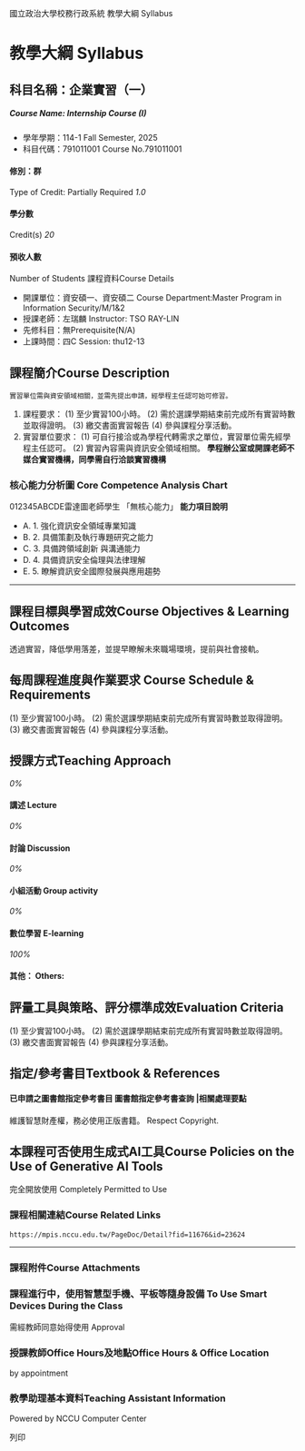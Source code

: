 國立政治大學校務行政系統 教學大綱 Syllabus
# 教學大綱 Syllabus
##  科目名稱：企業實習（一）
#####  Course Name: Internship Course (I)
  * 學年學期：114-1 Fall Semester, 2025 
  * 科目代碼：791011001 Course No.791011001


#### 修別：群
Type of Credit: Partially Required 
_1.0_
#### 學分數
Credit(s)
_20_
#### 預收人數
Number of Students
課程資料Course Details
  * 開課單位：資安碩一、資安碩二 Course Department:Master Program in Information Security/M/1&2 
  * 授課老師：左瑞麟 Instructor: TSO RAY-LIN 
  * 先修科目：無Prerequisite(N/A)
  * 上課時間：四C Session: thu12-13


##  課程簡介Course Description
```
實習單位需與資安領域相關，並需先提出申請，經學程主任認可始可修習。
```

1. 課程要求：
(1) 至少實習100小時。
(2) 需於選課學期結束前完成所有實習時數並取得證明。
(3) 繳交書面實習報告
(4) 參與課程分享活動。
2. 實習單位要求：
(1) 可自行接洽或為學程代轉需求之單位，實習單位需先經學程主任認可。
(2) 實習內容需與資訊安全領域相關。
**學程辦公室或開課老師不媒合實習機構，同學需自行洽談實習機構**
###  核心能力分析圖 Core Competence Analysis Chart
012345ABCDE雷達圖老師學生
「無核心能力」 
**能力項目說明**
  * A. 1. 強化資訊安全領域專業知識
  * B. 2. 具備策劃及執行專題研究之能力
  * C. 3. 具備跨領域創新 與溝通能力
  * D. 4. 具備資訊安全倫理與法律理解
  * E. 5. 瞭解資訊安全國際發展與應用趨勢


* * *
##  課程目標與學習成效Course Objectives & Learning Outcomes 
透過實習，降低學用落差，並提早瞭解未來職場環境，提前與社會接軌。
##  每周課程進度與作業要求 Course Schedule & Requirements
(1) 至少實習100小時。
(2) 需於選課學期結束前完成所有實習時數並取得證明。
(3) 繳交書面實習報告
(4) 參與課程分享活動。
##  授課方式Teaching Approach
_0%_
####  講述 Lecture
_0%_
####  討論 Discussion
_0%_
####  小組活動 Group activity
_0%_
####  數位學習 E-learning
_100%_
####  其他： Others:
##  評量工具與策略、評分標準成效Evaluation Criteria
(1) 至少實習100小時。
(2) 需於選課學期結束前完成所有實習時數並取得證明。
(3) 繳交書面實習報告
(4) 參與課程分享活動。
##  指定/參考書目Textbook & References
####  已申請之圖書館指定參考書目  圖書館指定參考書查詢 |相關處理要點
維護智慧財產權，務必使用正版書籍。 Respect Copyright.
##  本課程可否使用生成式AI工具Course Policies on the Use of Generative AI Tools
完全開放使用 Completely Permitted to Use
###  課程相關連結Course Related Links
```
https://mpis.nccu.edu.tw/PageDoc/Detail?fid=11676&id=23624
```

* * *
###  課程附件Course Attachments
###  課程進行中，使用智慧型手機、平板等隨身設備 To Use Smart Devices During the Class
需經教師同意始得使用  Approval
###  授課教師Office Hours及地點Office Hours & Office Location
by appointment
###  教學助理基本資料Teaching Assistant Information
Powered by NCCU Computer Center
  
列印
